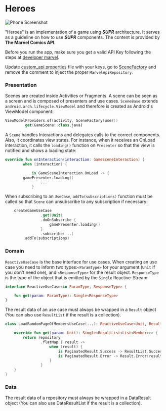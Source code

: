 # Heroes

![Phone Screenshot](https://github.com/impraise/SUPR/blob/master/assets/game.gif)

"Heroes" is an implementation of a game using ***SUPR*** architecture. It serves as a guideline on how to use ***SUPR*** components. The content is provided by **The Marvel Comics API**.

Before you run the app, make sure you get a valid API Key following the steps at [developer marvel]( https://developer.marvel.com/documentation/getting_started).

Update [custom_api.properties](https://github.com/impraise/SUPR/blob/master/sample-Android/Suprdemo/heroes/custom_api.properties) file with your keys, go to [SceneFactory](https://github.com/impraise/SUPR/blob/master/sample-Android/Suprdemo/heroes/src/main/java/com/impraise/suprdemo/scenes/di/SceneFactory.kt) and remove the comment to inject the proper `MarvelApiRepository`. 

### Presentation

Scenes are created inside Activities or Fragments. A scene can be seen as a screen and is composed of presenters and use cases. `SceneBase` extends `android.arch.lifecycle.ViewModel` and therefore is created as Android's ViewModel component:

```kotlin
ViewModelProviders.of(activity, SceneFactory(user))
		.get(GameScene::class.java)
```

A `Scene` handles Interactions and delegates calls to the correct components. Also, it coordinates view states. For instance, when it receives an OnLoad interaction, it calls the `loading()` function on `Presenter` so that the view is notified and shows a loading state:

```kotlin
override fun onInteraction(interaction: GameSceneInteraction) {
        when (interaction) {

            is GameSceneInteraction.OnLoad -> {
		gamePresenter.loading()
                ...
            }
```

When subscribing to an `UseCase`, `addTo(subscriptions)` function must be called so that `Scene` can unsubscribe to any subscription if necessary:

```kotlin
	createGameUseCase
                .get(Unit)
                .doOnSubscribe {
                    gamePresenter.loading()
                }
                .subscribe(...)
		.addTo(subscriptions)
```

### Domain
`ReactiveUseCase` is the base interface for use cases. When creating an use case you need to inform two types:`<ParamType>` for your argument (`Unit` if you don't need one), and `<ResponseType>` for the result object. `ResponseType` is the type of the object that is emitted by the `Single` Reactive-Stream: 

```kotlin
interface ReactiveUseCase<in ParamType, ResponseType> {

    fun get(param: ParamType): Single<ResponseType>
}
```

The result data of an use case must always be wrapped in a `Result` object (You can also use `ResultList` if the result is a collection).

```kotlin
class LoadRandomPageOfMembersUseCase(...): ReactiveUseCase<Unit, ResultList<List<Member>>> {

    override fun get(param: Unit): Single<ResultList<List<Member>>> {
        return repository
                .flatMap { result ->
                    when (result) {
                        is PaginatedResult.Success -> ResultList.Success(it)
                        is PaginatedResult.Error -> Result.Error(result.error, GameState.EMPTY_GAME)
                    }
                }
    }
}
```

### Data
The result data of a repository must always be wrapped in a DataResult object (You can also use DataResultList if the result is a collection). 
